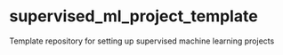 # supervised_ml_project_template
Template repository for setting up supervised machine learning projects
